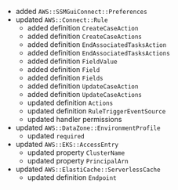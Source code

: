 - added `AWS::SSMGuiConnect::Preferences`
- updated `AWS::Connect::Rule`
  - added definition `CreateCaseAction`
  - added definition `CreateCaseActions`
  - added definition `EndAssociatedTasksAction`
  - added definition `EndAssociatedTasksActions`
  - added definition `FieldValue`
  - added definition `Field`
  - added definition `Fields`
  - added definition `UpdateCaseAction`
  - added definition `UpdateCaseActions`
  - updated definition `Actions`
  - updated definition `RuleTriggerEventSource`
  - updated handler permissions
- updated `AWS::DataZone::EnvironmentProfile`
  - updated `required`
- updated `AWS::EKS::AccessEntry`
  - updated property `ClusterName`
  - updated property `PrincipalArn`
- updated `AWS::ElastiCache::ServerlessCache`
  - updated definition `Endpoint`
